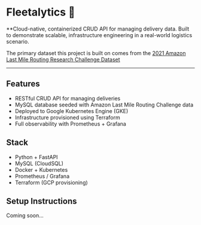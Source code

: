 # Fleetalytics 🚚
**Cloud-native, containerized CRUD API for managing delivery data.
Built to demonstrate scalable, infrastructure engineering in a real-world logistics scenario.

The primary dataset this project is built on comes from the [2021 Amazon Last Mile Routing Research Challenge Dataset](https://aws.amazon.com/marketplace/pp/prodview-rqkdusd3nz3mw#usage)

---

## Features
- RESTful CRUD API for managing deliveries
- MySQL database seeded with Amazon Last Mile Routing Challenge data
- Deployed to Google Kubernetes Engine (GKE)
- Infrastructure provisioned using Terraform
- Full observability with Prometheus + Grafana

## Stack
- Python + FastAPI
- MySQL (CloudSQL)
- Docker + Kubernetes
- Prometheus / Grafana
- Terraform (GCP provisioning)

## Setup Instructions
Coming soon...
